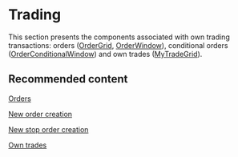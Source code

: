 # Trading

This section presents the components associated with own trading transactions: orders ([OrderGrid](xref:StockSharp.Xaml.OrderGrid), [OrderWindow](xref:StockSharp.Xaml.OrderWindow)), conditional orders ([OrderConditionalWindow](xref:StockSharp.Xaml.OrderConditionalWindow)) and own trades ([MyTradeGrid](xref:StockSharp.Xaml.MyTradeGrid)).

## Recommended content

[Orders](trading/orders.md)

[New order creation](trading/new_order_creation.md)

[New stop order creation](trading/new_stop_order_creation.md)

[Own trades](trading/own_trades.md)
